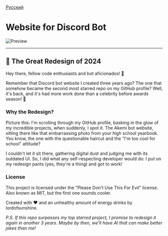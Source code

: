 <a href="https://github.com/lordofsunshine/discordbotsite/blob/main/rureadme.md">Русский</a>

# Website for Discord Bot

<img src="https://cdn.glitch.global/512b4305-e0aa-4ab1-ab51-5bb22b63ccf8/bannergit.png?v=1733577218053" alt="Preview" width="auto" height="auto">
<hr>

## 🎪 The Great Redesign of 2024

Hey there, fellow code enthusiasts and bot aficionados! 👋

Remember that Discord bot website I created three years ago? The one that somehow became the second most starred repo on my GitHub profile? Well, it's back, and it's had more work done than a celebrity before awards season! 🌟

### Why the Redesign?

Picture this: I'm scrolling through my GitHub profile, basking in the glow of my incredible projects, when suddenly, I spot it. The Akemi bot website, sitting there like that embarrassing photo from your high school yearbook. You know, the one with the questionable haircut and the "I'm too cool for school" attitude?

I couldn't let it sit there, gathering digital dust and judging me with its outdated UI. So, I did what any self-respecting developer would do: I put on my redesign pants (yes, they're a thing) and got to work!

### License
This project is licensed under the "Please Don't Use This For Evil" license. Also known as MIT, but the first one sounds cooler.

Created with ❤️ and an unhealthy amount of energy drinks by lordofsunshine.

*P.S. If this repo surpasses my top starred project, I promise to redesign it again in another 3 years. Maybe by then, we'll have AI that can make better jokes than me!*
